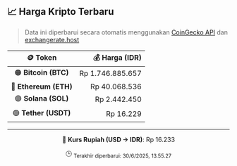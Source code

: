 

<!-- HARGA_KRIPTO -->
## 📈 Harga Kripto Terbaru

> Data ini diperbarui secara otomatis menggunakan [CoinGecko API](https://www.coingecko.com/) dan [exchangerate.host](https://exchangerate.host/)

<div align="center">

| 🪙 Token | 💰 Harga (IDR) |
|:------:|---------------:|
| 🟠 **Bitcoin (BTC)**   | Rp 1.746.885.657 |
| 🔵 **Ethereum (ETH)**  | Rp 40.068.536 |
| 🟣 **Solana (SOL)**    | Rp 2.442.450 |
| 🟢 **Tether (USDT)**   | Rp 16.229 |

---

💱 **Kurs Rupiah (USD → IDR)**: Rp 16.233

🕒 <sub>Terakhir diperbarui: 30/6/2025, 13.55.27</sub>

</div>
<!-- /HARGA_KRIPTO -->